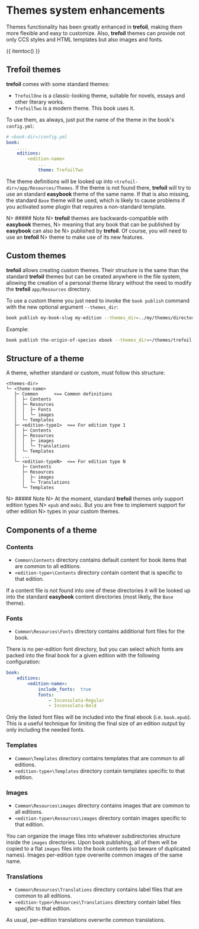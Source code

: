 Themes system enhancements
==========================

Themes functionality has been greatly enhanced in **trefoil**, making them more flexible and easy to customize. Also, **trefoil** themes can provide not only CCS styles and HTML templates but also images and fonts.

{{ itemtoc() }}

## Trefoil themes

**trefoil** comes with some standard themes:

- `TrefoilOne` is a classic-looking theme, suitable for novels, essays and other literary works.
- `TrefoilTwo` is a modern theme. This book uses it. 

To use them, as always, just put the name of the theme in the book's `config.yml`:

~~~.yaml
# <book-dir>/config.yml 
book:
    ....
    editions:
        <edition-name>
            ...
            theme: TrefoilTwo
~~~

The theme definitions will be looked up into `<trefoil-dir>/app/Resources/Themes`. If the theme is not found there, **trefoil** will try to use an standard **easybook** theme of the same name. If that is also missing, the standard `Base` theme will be used, which is likely to cause problems if you activated some plugin that requires a non-standard template.

N> ##### Note
N> **trefoil** themes are backwards-compatible with **easybook** themes, 
N> meaning that any book that can be published by **easybook** can also be
N> published by **trefoil**. Of course, you will need to use an **trefoil**
N> theme to make use of its new features.

## Custom themes

**trefoil** allows creating custom themes. Their structure is the same than the standard **trefoil** themes but can be created anywhere in the file system, allowing the creation of a personal theme library without the need to modify the **trefoil** `app/Resources` directory.

To use a custom theme you just need to invoke the `book publish` command with the new optional argument `--themes_dir`:

~~~.bash
book publish my-book-slug my-edition --themes_dir=../my/themes/directory
~~~

Example:

~~~.bash
book publish the-origin-of-species ebook --themes_dir=~/themes/trefoil
~~~

## Structure of a theme

A theme, whether standard or custom, must follow this structure:

~~~
<themes-dir>
└─ <theme-name>
   ├─ Common      <== Common definitions
   │  ├─ Contents    
   │  ├─ Resources
   │  │  ├─ Fonts
   │  │  └─ images
   │  └─ Templates
   ├─ <edition-type1>  <== For edition type 1
   │  ├─ Contents
   │  ├─ Resources
   │  │  ├─ images
   │  │  └─ Translations
   │  └─ Templates
   │  ...
   └─ <edition-typeN>  <== For edition type N
      ├─ Contents
      ├─ Resources
      │  ├─ images
      │  └─ Translations
      └─ Templates
~~~
 
N> ##### Note
N> At the moment, standard **trefoil** themes only support edition types 
N> `epub` and `mobi`. But you are free to implement support for other edition
N> types in your custom themes.

## Components of a theme

### Contents

- `Common\Contents` directory contains default content for book items that are common to all editions. 
- `<edition-type>\Contents` directory contain content that is specific to that edition.

If a content file is not found into one of these directories it will be looked up into the standard **easybook** content directories (most likely, the `Base` theme).

### Fonts

- `Common\Resources\Fonts` directory contains additional font files for the book.

There is no per-edition font directory, but you can select which fonts are packed into the final book for a given edition with the following configuration:
 
~~~.yaml
book:
    editions:
        <edition-name>:
            include_fonts:  true
            fonts: 
                - Inconsolata-Regular
                - Inconsolata-Bold
~~~

Only the listed font files will be included into the final ebook (i.e. `book.epub`). This is a useful technique for limiting the final size of an edition output by only including the needed fonts. 

### Templates 

- `Common\Templates` directory contains templates that are common to all editions. 
- `<edition-type>\Templates` directory contain templates specific to that edition.

### Images

- `Common\Resources\images` directory contains images that are common to all editions. 
- `<edition-type>\Resources\images` directory contain images specific to that edition.

You can organize the image files into whatever subdirectories structure inside the `images` directories. Upon book publishing, all of them will be copied to a flat `images` files into the book contents (so beware of duplicated names). Images per-edition type overwrite common images of the same name.

### Translations

- `Common\Resources\Translations` directory contains label files that are common to all editions. 
- `<edition-type>\Resources\Translations` directory contain label files specific to that edition.

As usual, per-edition translations overwrite common translations.




